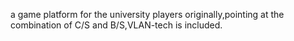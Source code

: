 a game platform for the university players originally,pointing at the combination of C/S and B/S,VLAN-tech is included.